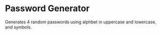 # Password Generator
 Generates 4 random passwords using alphbet in uppercase and lowercase, and symbols.
